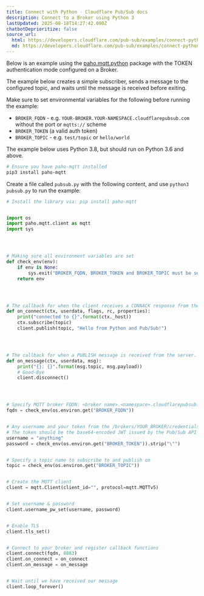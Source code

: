 ```yaml
---
title: Connect with Python · Cloudflare Pub/Sub docs
description: Connect to a Broker using Python 3
lastUpdated: 2025-08-18T14:27:42.000Z
chatbotDeprioritize: false
source_url:
  html: https://developers.cloudflare.com/pub-sub/examples/connect-python/
  md: https://developers.cloudflare.com/pub-sub/examples/connect-python/index.md
---
```


Below is an example using the [paho.mqtt.python](https://github.com/eclipse/paho.mqtt.python) package with the TOKEN authentication mode configured on a Broker.

The example below creates a simple subscriber, sends a message to the configured topic, and waits until the message is received before exiting.

Make sure to set environmental variables for the following before running the example:

* `BROKER_FQDN` - e.g. `YOUR-BROKER.YOUR-NAMESPACE.cloudflarepubsub.com` without the port or `mqtts://` scheme
* `BROKER_TOKEN` (a valid auth token)
* `BROKER_TOPIC` - e.g. `test/topic` or `hello/world`

The example below uses Python 3.8, but should run on Python 3.6 and above.

```sh
# Ensure you have paho-mqtt installed
pip3 install paho-mqtt
```

Create a file called `pubsub.py` with the following content, and use `python3 pubsub.py` to run the example:

```python
# Install the library via: pip install paho-mqtt


import os
import paho.mqtt.client as mqtt
import sys




# Making sure all environment variables are set
def check_env(env):
    if env is None:
        sys.exit("BROKER_FQDN, BROKER_TOKEN and BROKER_TOPIC must be set.")
    return env




# The callback for when the client receives a CONNACK response from the server.
def on_connect(ctx, userdata, flags, rc, properties):
    print("connected to {}".format(ctx._host))
    ctx.subscribe(topic)
    client.publish(topic, "Hello from Python and Pub/Sub!")




# The callback for when a PUBLISH message is received from the server.
def on_message(ctx, userdata, msg):
    print("{}: {}".format(msg.topic, msg.payload))
    # Good-Bye
    client.disconnect()




# Specify MQTT broker FQDN: <broker name>.<namespace>.cloudflarepubsub.com
fqdn = check_env(os.environ.get("BROKER_FQDN"))


# Any username and your token from the /brokers/YOUR_BROKER/credentials endpoint
# The token should be the base64-encoded JWT issued by the Pub/Sub API
username = "anything"
password = check_env(os.environ.get("BROKER_TOKEN")).strip("\"")


# Specify a topic name to subscribe to and publish on
topic = check_env(os.environ.get("BROKER_TOPIC"))


# Create the MQTT client
client = mqtt.Client(client_id="", protocol=mqtt.MQTTv5)


# Set username & password
client.username_pw_set(username, password)


# Enable TLS
client.tls_set()


# Connect to your broker and register callback functions
client.connect(fqdn, 8883)
client.on_connect = on_connect
client.on_message = on_message


# Wait until we have received our message
client.loop_forever()
```
